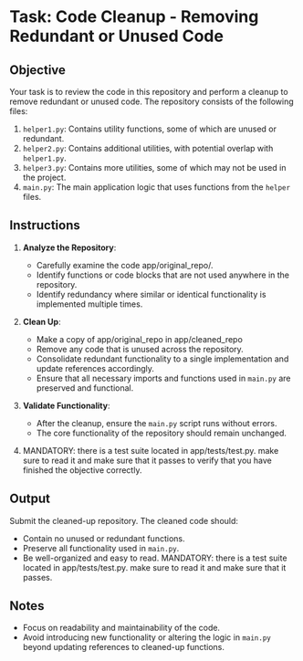 # Task: Code Cleanup - Removing Redundant or Unused Code

## Objective
Your task is to review the code in this repository and perform a cleanup to remove redundant or unused code. The repository consists of the following files:

1. `helper1.py`: Contains utility functions, some of which are unused or redundant.
2. `helper2.py`: Contains additional utilities, with potential overlap with `helper1.py`.
3. `helper3.py`: Contains more utilities, some of which may not be used in the project.
4. `main.py`: The main application logic that uses functions from the `helper` files.

## Instructions
1. **Analyze the Repository**:
   - Carefully examine the code app/original_repo/.
   - Identify functions or code blocks that are not used anywhere in the repository.
   - Identify redundancy where similar or identical functionality is implemented multiple times.

2. **Clean Up**:
   - Make a copy of app/original_repo in app/cleaned_repo
   - Remove any code that is unused across the repository.
   - Consolidate redundant functionality to a single implementation and update references accordingly.
   - Ensure that all necessary imports and functions used in `main.py` are preserved and functional.

3. **Validate Functionality**:
   - After the cleanup, ensure the `main.py` script runs without errors.
   - The core functionality of the repository should remain unchanged.

4. MANDATORY: there is a test suite located in app/tests/test.py. make sure to read it and make sure that it passes to verify that you have finished the objective correctly.

## Output
Submit the cleaned-up repository. The cleaned code should:
- Contain no unused or redundant functions.
- Preserve all functionality used in `main.py`.
- Be well-organized and easy to read.
MANDATORY: there is a test suite located in app/tests/test.py. make sure to read it and make sure that it passes.

## Notes
- Focus on readability and maintainability of the code.
- Avoid introducing new functionality or altering the logic in `main.py` beyond updating references to cleaned-up functions.
